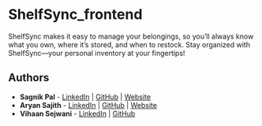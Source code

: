 # ShelfSync_frontend
ShelfSync makes it easy to manage your belongings, so you’ll always know what you own, where it’s stored, and when to restock. Stay organized with ShelfSync—your personal inventory at your fingertips!

## Authors
- **Sagnik Pal** - [LinkedIn](https://www.linkedin.com/in/sagnikpal2004) | [GitHub](https://github.com/sagnikpal2004) | [Website](http://www-edlab.cs.umass.edu/~sagnikpal)
- **Aryan Sajith** - [LinkedIn](https://www.linkedin.com/in/) | [GitHub](https://github.com/Aryan-Sajith) | [Website](http://www-edlab.cs.umass.edu/~sagnikpal)
- **Vihaan Sejwani** - [LinkedIn](https://www.linkedin.com/in/vihaan-sejwani-5b14a72b4/) | [GitHub](https://github.com/VihSej)